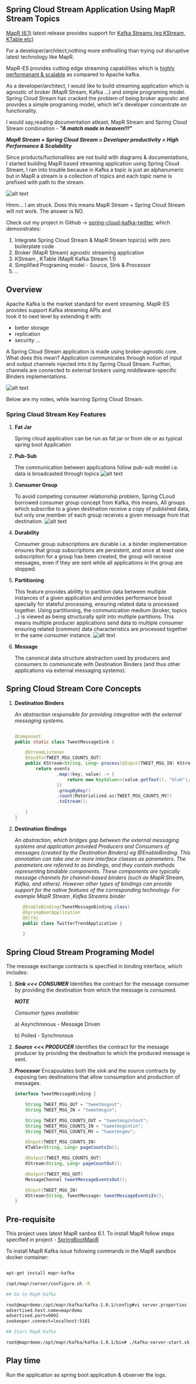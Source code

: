 ## Spring Cloud Stream Application Using MapR Stream Topics

[MapR (6.1)](https://mapr.com/blog/mapr-6-1-simplifies-the-development-of-ai-and-analytics-applications/)  latest 
release provides support for [Kafka Streams (eg KStream, KTable etc)](https://kafka.apache.org/documentation/streams/)

For a developer/architect,nothing more enthralling than trying out disruptive latest technology like MapR.

MapR-ES provides cutting edge streaming capabilities which is [highly performanant & scalable](https://mapr.com/blog/kafka-vs-mapr-streams-why-mapr/) 
as compared to Apache kafka. 

As a developer/architect, I would like to build streaming application which is agnostic of broker 
(MapR Stream, Kafka ...) and simple programing model. Spring Cloud Stream has cracked the problem of being broker agnostic
and provides a simple programing model, which let's developer concentrate on functionality.

I would say,reading documentation atleast, MapR Stream and Spring Cloud Stream combination - **_"A match made in heaven!!!"_** 

**_MapR Stream + Spring Cloud Stream = Developer productivity = High Performance & Scalability_**

Since products/fuctionalities are not build with diagrams & documentations, I started building MapR based streaming application using Spring Cloud Stream, I ran into trouble because
in Kafka a topic is just an alphanumeric but in MapR a stream is a collection of topics and each topic name is 
prefixed with path to the stream.

![alt text](MapRStreamTopicVsKafka.jpg) 

Hmm... I am struck. Does this means MapR Stream + Spring Cloud Stream will not work. The answer is NO.

Check out my project in Github -> [spring-cloud-kafka-twitter](https://github.com/mgorav/SpringCloudKafkaStreamTwitterTrend), which demonstrates:
1. Integrate Spring Cloud Stream & MapR Stream topic(s) with zero boilerplate code
2. Broker (MapR Stream) agnostic streaming application
3. KStream , KTable (MapR Kafka Stream 1.1)
4. Simplified Programing model - Source, Sink & Processor
5. ..

## Overview 
Apache Kafka is the market standard for event streaming. MapR-ES provides support Kafka streaming APIs and  
took it to next level by extending it with:
- better storage
- replication
- security ...

A Spring Cloud Stream application is made using broker-agnostic core. What does this mean? Application communicates 
through notion of input and output channels injected into it by Spring Cloud Stream. Further, channels are connected to 
external brokers using middleware-specific Binders implementations.

![alt text](SpringCloudStreamingApp.jpg) 

Below are my notes, while learning Spring Cloud Stream.

 ### Spring Cloud Stream Key Features  
    
 1. **Fat Jar**
 
    Spring cloud application can be run as fat jar or from ide or as typical spring boot Application
 
 2. **Pub-Sub**
 
    The communication between applications follow pub-sub model i.e. data is broadcasted through topics
    ![alt text](SpringCloudMaPRStreamPubSub.jpg)
    
 3. **Consumer Group**
 
    To avoid  competing consumer relationship problem, Spring CLoud borrowed consumer group concept from Kafka, this means, 
    All groups which subscribe to a given destination receive a copy of published data, but only one member of each group 
    receives a given message from that destination.
    ![alt text](SpringCloudStreamConsumerGroup.jpg)
         
 4. **Durability** 
  
    Consumer group subscriptions are durable i.e. a binder implementation ensures that group subscriptions 
    are persistent, and once at least one subscription for a group has been created, the group will receive messages,
     even if they are sent while all applications in the group are stopped.
     
 5. **Partitioning**
 
    This feature provides abilitty to partition data between multiple instances of a given application and
    provides performance boost specially for stateful processing, ensuring related data is processed together. Using 
    partitioning, the communication medium (broker, topics ..) is viewed as being structurally split into multiple
    partitions. This means multiple producer applications send data to multiple consumer ensuring related (common) data
    characteristics are processed together in the same consumer instance.
    ![alt text](SpringCloudStreamPartition.jpg)

3. **Message**

   The canonical data structure abstraction used by producers and consumers to communicate with Destination Binders 
   (and thus other applications via external messaging systems).
   

## Spring Cloud Stream Core Concepts
1. **Destination Binders**

    _An abstraction responsible for providing integration with the external messaging systems._
    ```java
    
    @Component
    public static class TweetMessageSink {

        @StreamListener
        @SendTo(TWEET_MSG_COUNTS_OUT)
        public KStream<String, Long> process(@Input(TWEET_MSG_IN) KStream<String, TweetMessage> events) {
            return events
                    .map((key, value) -> {
                        return new KeyValue<>(value.getText(), "blah");
                    })
                    .groupByKey()
                    .count(Materialized.as(TWEET_MSG_COUNTS_MV))
                    .toStream();

        }
    }

    ```
    
2. **Destination Bindings**

    _An abstraction, which bridges gap between the external messaging systems and application provided Producers and 
    Consumers of messages (created by the Destination Binders) eg @EnableBinding.
    This annotation can take one or more interface classes as parameters. The parameters are referred to as bindings, 
    and they contain methods representing bindable components. These components are typically message channels 
    for channel-based binders (such as MapR Stream, Kafka, and others). However other types of bindings can provide 
    support for the native features of the corresponding technology. For example MapR Stream ,Kafka Streams binder_ 
    
    ```java
       @EnableBinding(TweetMessageBinding.class)
       @SpringBootApplication
       @Slf4j
       public class TwitterTrendApplication {
    
       }
    ```
   
  
## Spring Cloud Stream Programing Model
  
  The message exchange contracts is specified in binding interface, which includes: 
  
  1. _**Sink <<< CONSUMER**_
        Identifies the contract for the message consumer by providing the destination from which the message is consumed.
          
        _**NOTE**_ 
        
        _Consumer types available:_
        
        a) Asynchronous - Message Driven
        
        b) Polled - Synchronous
              
  2. _**Source <<< PRODUCER**_
        Identifies the contract for the message producer by providing the destination to which the produced message is sent.
      
  3. _**Processor**_
        Encapsulates both the sink and the source contracts by exposing two destinations that allow consumption and 
        production of messages.
   
     ```java
     interface TweetMessageBinding {
     
         String TWEET_MSG_OUT = "tweetmsgout";
         String TWEET_MSG_IN = "tweetmsgin";
     
         String TWEET_MSG_COUNTS_OUT = "tweetmsgcntout";
         String TWEET_MSG_COUNTS_IN = "tweetmsgcntin";
         String TWEET_MSG_COUNTS_MV = "tweetmsgmv";
     
         @Input(TWEET_MSG_COUNTS_IN)
         KTable<String, Long> pageCountsIn();
     
         @Output(TWEET_MSG_COUNTS_OUT)
         KStream<String, Long> pageCountOut();
     
         @Output(TWEET_MSG_OUT)
         MessageChannel tweetMessageEventsOut();
     
         @Input(TWEET_MSG_IN)
         KStream<String, TweetMessage> tweetMessageEventsIn();
     }
     ```    
    
   
## Pre-requisite

This project uses latest MapR sanbox 6.1. To install MapR follow steps specified in project - [SpringBootMapR](https://github.com/mgorav/SpringBootMapR)

To install MapR Kafka issue following commands in the MapR sandbox docker container:

```bash

apt-get install mapr-kafka

/opt/mapr/server/configure.sh -R

## Go to MapR Kafka 

root@maprdemo:/opt/mapr/kafka/kafka-1.0.1/config#vi server.properties
advertised.host.name=maprdemo
advertised.port=9092
zookeeper.connect=localhost:5181

## Start MapR Kafka

root@maprdemo:/opt/mapr/kafka/kafka-1.0.1/bin# ./kafka-server-start.sh  ../config/server.properties

```

## Play time
  Run the application as spring boot application & observer the logs.




 